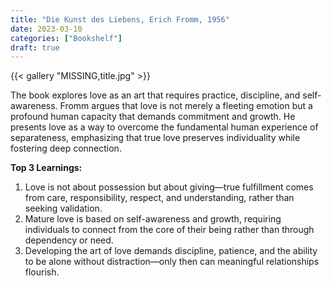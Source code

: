 ```yaml
---
title: "Die Kunst des Liebens, Erich Fromm, 1956"
date: 2023-03-10
categories: ["Bookshelf"]
draft: true
---
```


{{< gallery "MISSING,title.jpg" >}}

The book explores love as an art that requires practice, discipline, and self-awareness. Fromm argues that love is not merely a fleeting emotion but a profound human capacity that demands commitment and growth. He presents love as a way to overcome the fundamental human experience of separateness, emphasizing that true love preserves individuality while fostering deep connection.

**Top 3 Learnings:**

1. Love is not about possession but about giving—true fulfillment comes from care, responsibility, respect, and understanding, rather than seeking validation.
2. Mature love is based on self-awareness and growth, requiring individuals to connect from the core of their being rather than through dependency or need.
3. Developing the art of love demands discipline, patience, and the ability to be alone without distraction—only then can meaningful relationships flourish.

